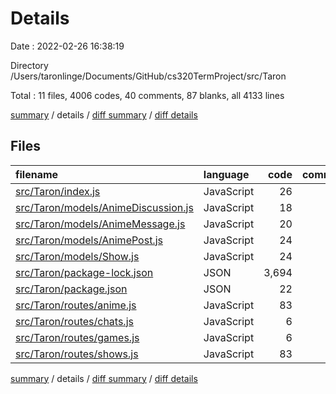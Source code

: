 # Details

Date : 2022-02-26 16:38:19

Directory /Users/taronlinge/Documents/GitHub/cs320TermProject/src/Taron

Total : 11 files,  4006 codes, 40 comments, 87 blanks, all 4133 lines

[summary](results.md) / details / [diff summary](diff.md) / [diff details](diff-details.md)

## Files
| filename | language | code | comment | blank | total |
| :--- | :--- | ---: | ---: | ---: | ---: |
| [src/Taron/index.js](/src/Taron/index.js) | JavaScript | 26 | 8 | 8 | 42 |
| [src/Taron/models/AnimeDiscussion.js](/src/Taron/models/AnimeDiscussion.js) | JavaScript | 18 | 0 | 4 | 22 |
| [src/Taron/models/AnimeMessage.js](/src/Taron/models/AnimeMessage.js) | JavaScript | 20 | 0 | 4 | 24 |
| [src/Taron/models/AnimePost.js](/src/Taron/models/AnimePost.js) | JavaScript | 24 | 0 | 4 | 28 |
| [src/Taron/models/Show.js](/src/Taron/models/Show.js) | JavaScript | 24 | 0 | 3 | 27 |
| [src/Taron/package-lock.json](/src/Taron/package-lock.json) | JSON | 3,694 | 0 | 1 | 3,695 |
| [src/Taron/package.json](/src/Taron/package.json) | JSON | 22 | 0 | 1 | 23 |
| [src/Taron/routes/anime.js](/src/Taron/routes/anime.js) | JavaScript | 83 | 15 | 27 | 125 |
| [src/Taron/routes/chats.js](/src/Taron/routes/chats.js) | JavaScript | 6 | 0 | 4 | 10 |
| [src/Taron/routes/games.js](/src/Taron/routes/games.js) | JavaScript | 6 | 0 | 4 | 10 |
| [src/Taron/routes/shows.js](/src/Taron/routes/shows.js) | JavaScript | 83 | 17 | 27 | 127 |

[summary](results.md) / details / [diff summary](diff.md) / [diff details](diff-details.md)